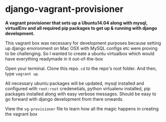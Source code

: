 # django-vagrant-provisioner

**A vagrant provisioner that sets up a Ubuntu14.04 along with mysql, virtualEnv and all required pip packages to get up & running with django development.**

This vagrant box was necessary for development purposes because setting up django environment on Mac OSX with MySQL configs etc were proving to be challenging. So I wanted to create a ubuntu virtualbox which would have everything readymade in it out-of-the-box

Open your terminal. Clone this repo. `cd` to the repo's root folder. And then, type `vagrant up`.

All necessary ubuntu packages will be updated, mysql installed and configured with `root:root` credenetials, python virtualenv installed, pip packages installed along with easy verbose messages. Should be easy to go forward with django development from there onwards.

View the `vg-provisioner` file to learn how all the magic happens in creating the vagrant box
